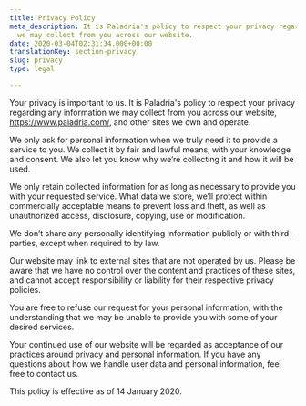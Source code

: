 ```yaml
---
title: Privacy Policy
meta_description: It is Paladria's policy to respect your privacy regarding any information
  we may collect from you across our website.
date: 2020-03-04T02:31:34.000+00:00
translationKey: section-privacy
slug: privacy
type: legal

---
```

Your privacy is important to us. It is Paladria's policy to respect your privacy regarding any information we may collect from you across our website, https://www.paladria.com/, and other sites we own and operate.

We only ask for personal information when we truly need it to provide a service to you. We collect it by fair and lawful means, with your knowledge and consent. We also let you know why we’re collecting it and how it will be used.

We only retain collected information for as long as necessary to provide you with your requested service. What data we store, we’ll protect within commercially acceptable means to prevent loss and theft, as well as unauthorized access, disclosure, copying, use or modification.

We don’t share any personally identifying information publicly or with third-parties, except when required to by law.

Our website may link to external sites that are not operated by us. Please be aware that we have no control over the content and practices of these sites, and cannot accept responsibility or liability for their respective privacy policies.

You are free to refuse our request for your personal information, with the understanding that we may be unable to provide you with some of your desired services.

Your continued use of our website will be regarded as acceptance of our practices around privacy and personal information. If you have any questions about how we handle user data and personal information, feel free to contact us.

This policy is effective as of 14 January 2020.